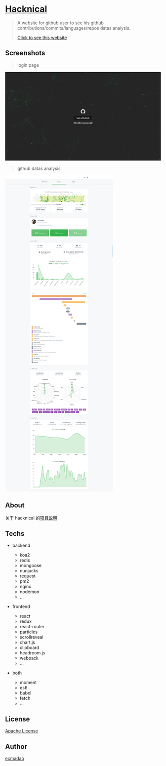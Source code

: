 # [Hacknical](http://hacknical.com)

> A website for github user to see his github contributions/commits/languages/repos datas analysis.
>
> [Click to see this website](http://hacknical.com)

## Screenshots

> login page

![login page](./imgs/login.png)

> github datas analysis

![github datas](./imgs/data.png)

## About

关于 hacknical 的[项目说明](./ABOUT.md)

## Techs

- backend

  - koa2
  - redis
  - mongoose
  - nunjucks
  - request
  - pm2
  - nginx
  - nodemon
  - ...

- frontend

  - react
  - redux
  - react-router
  - particles
  - scrollreveal
  - chart.js
  - clipboard
  - headroom.js
  - webpack
  - ...

- both

  - moment
  - es6
  - babel
  - fetch
  - ...

## License

[Apache License](./LICENSE)

## Author

[ecmadao](//github.com/ecmadao)
